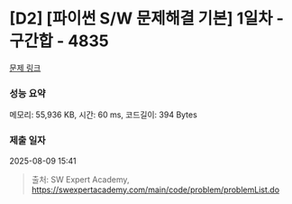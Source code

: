 # [D2] [파이썬 S/W 문제해결 기본] 1일차 - 구간합 - 4835 

[문제 링크](https://swexpertacademy.com/main/code/problem/problemDetail.do?contestProbId=AWTLXCuapdcDFAVT) 

### 성능 요약

메모리: 55,936 KB, 시간: 60 ms, 코드길이: 394 Bytes

### 제출 일자

2025-08-09 15:41



> 출처: SW Expert Academy, https://swexpertacademy.com/main/code/problem/problemList.do